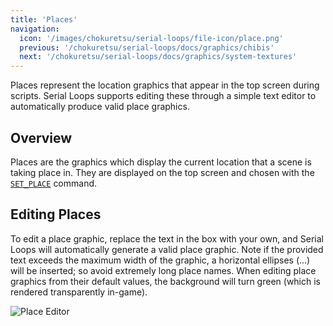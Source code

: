 ```yaml
---
title: 'Places'
navigation:
  icon: '/images/chokuretsu/serial-loops/file-icon/place.png'
  previous: '/chokuretsu/serial-loops/docs/graphics/chibis'
  next: '/chokuretsu/serial-loops/docs/graphics/system-textures'
---
```


Places represent the location graphics that appear in the top screen during scripts. Serial Loops supports editing these through a simple text editor to automatically produce valid place graphics.

## Overview
Places are the graphics which display the current location that a scene is taking place in. They are displayed on the top screen and
chosen with the [`SET_PLACE`](../scripts/commands#set_place) command.

## Editing Places
To edit a place graphic, replace the text in the box with your own, and Serial Loops will automatically generate a valid place graphic. Note if the provided text exceeds the maximum width of the graphic, a horizontal ellipses (...) will be inserted; so avoid extremely long place names. When editing place graphics from their default values, the background will turn green (which is rendered transparently in-game).

![Place Editor](/images/chokuretsu/serial-loops/place-editor.png)